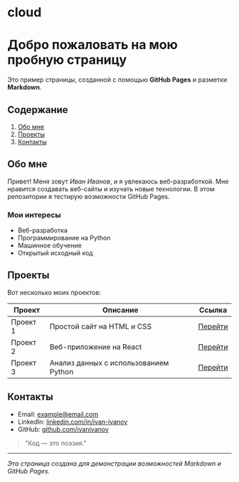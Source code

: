 # cloud
# Добро пожаловать на мою пробную страницу

Это пример страницы, созданной с помощью **GitHub Pages** и разметки **Markdown**.

## Содержание

1. [Обо мне](#обо-мне)
2. [Проекты](#проекты)
3. [Контакты](#контакты)

## Обо мне

Привет! Меня зовут _Иван Иванов_, и я увлекаюсь веб-разработкой. Мне нравится создавать веб-сайты и изучать новые технологии. В этом репозитории я тестирую возможности GitHub Pages.

### Мои интересы

- Веб-разработка
- Программирование на Python
- Машинное обучение
- Открытый исходный код

## Проекты

Вот несколько моих проектов:

| Проект         | Описание                            | Ссылка                               |
|----------------|-------------------------------------|--------------------------------------|
| Проект 1       | Простой сайт на HTML и CSS           | [Перейти](https://example.com)       |
| Проект 2       | Веб-приложение на React              | [Перейти](https://example.com)       |
| Проект 3       | Анализ данных с использованием Python | [Перейти](https://example.com)       |

## Контакты

- Email: [example@email.com](mailto:example@email.com)
- LinkedIn: [linkedin.com/in/ivan-ivanov](https://linkedin.com/in/ivan-ivanov)
- GitHub: [github.com/ivanivanov](https://github.com/ivanivanov)

> "Код — это поэзия."

---

_Эта страница создана для демонстрации возможностей Markdown и GitHub Pages._
